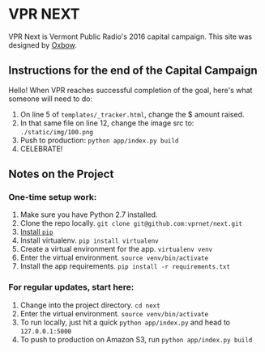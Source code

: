 # VPR NEXT

VPR Next is Vermont Public Radio's 2016 capital campaign. This site was designed by [Oxbow](http://www.oxbow.co/#intro).

## Instructions for the end of the Capital Campaign

Hello! When VPR reaches successful completion of the goal, here's what someone will need to do:

1. On line 5 of `templates/_tracker.html`, change the $ amount raised.
1. In that same file on line 12, change the image src to: `./static/img/100.png`
1. Push to production: `python app/index.py build`
1. CELEBRATE!


## Notes on the Project

### One-time setup work:

1. Make sure you have Python 2.7 installed.
1. Clone the repo locally. `git clone git@github.com:vprnet/next.git`
1. [Install `pip`](https://pip.pypa.io/en/latest/installing.html)
1. Install virtualenv. `pip install virtualenv`
1. Create a virtual environment for the app. `virtualenv venv`
1. Enter the virtual environment. `source venv/bin/activate`
1. Install the app requirements. `pip install -r requirements.txt`

### For regular updates, start here:

1. Change into the project directory. `cd next`
1. Enter the virtual environment. `source venv/bin/activate`
1. To run locally, just hit a quick	`python app/index.py` and head to `127.0.0.1:5000`
1. To push to production on Amazon S3, run `python app/index.py build`
